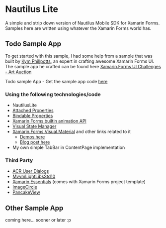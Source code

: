 

# Nautilus Lite
A simple and strip down version of Nautilus Mobile SDK for Xamarin Forms.
Samples here are written using whatever the Xamarin Forms world has. 

## Todo Sample App
To get started with this sample, I had some help from a sample that was built by [Kym Phillpotts](https://kymphillpotts.com/author/kphillpotts/), an expert in crafting awesome Xamarin Forms UI. The sample app he crafted can be found here [Xamarin.Forms UI Challenges - Art Auction](https://kymphillpotts.com/xamarin-forms-ui-challenge-artauction.html)

Todo sample App - Get the sample app code [here](https://github.com/synthphonic/nautilus-lite-mobile/tree/master/src/Samples/Todo)


### Using the following technologies/code
- NautilusLite
- [Attached Properties](https://docs.microsoft.com/en-us/xamarin/xamarin-forms/xaml/attached-properties)
- [Bindable Properties](https://docs.microsoft.com/en-us/xamarin/xamarin-forms/xaml/bindable-properties#advanced-scenarios) 
- [Xamarin Forms builtin animation API](https://docs.microsoft.com/en-us/xamarin/xamarin-forms/user-interface/animation/)
- [Visual State Manager](https://docs.microsoft.com/en-us/xamarin/xamarin-forms/user-interface/visual-state-manager)  
- [Xamarin.Forms.Visual.Material](https://docs.microsoft.com/en-us/xamarin/xamarin-forms/user-interface/visual/material-visual) and other links related to it
	- [Demos here](https://docs.microsoft.com/en-us/samples/xamarin/xamarin-forms-samples/userinterface-visualdemos/)
	- [Blog post here](https://devblogs.microsoft.com/xamarin/beautiful-material-design-android-ios/)
- My own simple TabBar in ContentPage implementation

### Third Party
- [ACR User Dialogs](https://github.com/aritchie/userdialogs)
- [MvvmLightLibsStd10](https://github.com/lbugnion/mvvmlight)
- [Xamarin Essentials](https://github.com/xamarin/Essentials) (comes with Xamarin Forms project template)
- [ImageCircle](https://github.com/jamesmontemagno/ImageCirclePlugin)
- [PancakeView](https://github.com/sthewissen/Xamarin.Forms.PancakeView)


## Other Sample App
coming here... sooner or later :p
